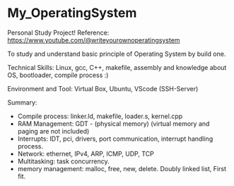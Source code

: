 # My_OperatingSystem

Personal Study Project!
Reference: https://www.youtube.com/@writeyourownoperatingsystem

To study and understand basic principle of Operating System by build one.

Technical Skills: Linux, gcc, C++, makefile, assembly and knowledge about OS, bootloader, compile process :)

Environment and Tool: Virtual Box, Ubuntu, VScode (SSH-Server)

Summary:
  - Compile process: linker.ld, makefile, loader.s, kernel.cpp
  - RAM Management: GDT - (physical memory) (virtual memory and paging are not included)
  - Interrupts: IDT, pci, drivers, port communication, interrupt handling process.
  - Network: ethernet, IPv4, ARP, ICMP, UDP, TCP
  - Multitasking: task concurrency.
  - memory management: malloc, free, new, delete. Doubly linked list, First fit.
